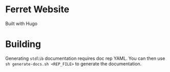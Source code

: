 # Ferret Website

Built with Hugo

# Building

Generating `stdlib` documentation requires doc rep YAML. You can then use `sh generate-docs.sh <REP_FILE>`
to generate the documentation.
